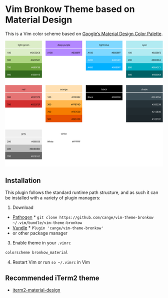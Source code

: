 # Vim Bronkow Theme based on Material Design

This is a Vim color scheme based on [Google’s Material Design Color Palette](https://material.io/guidelines/style/color.html).

<img src="colors/bronkow/material/palette.svg">

## Installation

This plugin follows the standard runtime path structure, and as such it can be installed with a variety of plugin managers:

1. Download
  *  [Pathogen](https://github.com/tpope/vim-pathogen)
    *  `git clone https://github.com/cange/vim-theme-bronkow ~/.vim/bundle/vim-theme-bronkow`
  *  [Vundle](https://github.com/gmarik/vundle)
    *  `Plugin 'cange/vim-theme-bronkow'`
  * or other package manager

3. Enable theme in your `.vimrc`

  ```bash
  colorscheme bronkow_material
  ```
4. Restart Vim or run `so ~/.vimrc` in Vim

## Recommended iTerm2 theme
- [iterm2-material-design](https://github.com/MartinSeeler/iterm2-material-design)
